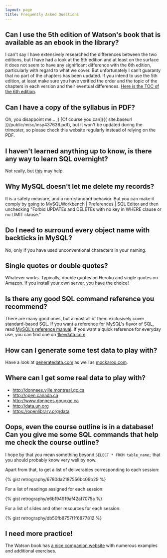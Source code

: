 ```yaml
---
layout: page
title: Frequently Asked Questions
---
```


## Can I use the 5th edition of Watson's book that is available as an ebook in the library?

I can't say I have extensively researched the differences between the two editions, but I have had a look at the 5th edition and at least on the surface it does not seem to have any significant difference with the 6th edition, particularly with regard to what we cover. But unfortunately I can’t guaranty that no part of the chapters has been updated. If you intend to use the 5th edition, at least make sure you have verified the order and the topic of the chapters in each version and their eventual differences. [Here is the TOC of the 6th edition](http://richardtwatson.com/dm6e/Reader/contents.html).

## Can I have a copy of the syllabus in PDF?

Oh, you disappoint me... ;) [Of course you can]({{ site.baseurl }}/public/misc/insy437638.pdf), but it won't be updated during the trimester, so please check this website regularly instead of relying on the PDF.    

## I haven't learned anything up to know, is there any way to learn SQL overnight?

Not really, but [this](https://github.com/tthibo/SQL-Tutorial) may help.

## Why MySQL doesn't let me delete my records?

It is a safety measure, and a non-standard behavior. But you can make it comply by going to MySQLWorkbench | Preferences | SQL Editor and then unchecking "Forbid UPDATEs and DELETEs with no key in WHERE clause or no LIMIT clause."

## Do I need to surround every object name with backticks in MySQL?

No, only if you have used unconventional characters in your naming.

## Single quotes or double quotes?

Whatever works. Typically, double quotes on Heroku and single quotes on Amazon. If you install your own server, you have the choice!

## Is there any good SQL command reference you recommend?

There are many good ones, but almost all of them exclusively cover standard-based SQL. If you want a reference for MySQL's flavor of SQL, read [MySQL's reference manual](https://dev.mysql.com/doc/refman/5.1/en/sql-syntax.html). If you want a quick reference for everyday use, you can find one on [1keydata.com](http://www.1keydata.com/sql/sql.html).

## How can I generate some test data to play with?

Have a look at [generatedata.com](http://www.generatedata.com) as well as [mockaroo.com](http://www.mockaroo.com).

## Where can I get some real data to play with?

- http://donnees.ville.montreal.qc.ca
- http://open.canada.ca
- http://www.donnees.gouv.qc.ca
- http://data.un.org
- https://openlibrary.org/data

## Oops, even the course outline is in a database! Can you give me some SQL commands that help me check the course outline?

I hope by that you mean something beyond `SELECT * FROM table_name;` that you should probably know very well by now.

Apart from that, to get a list of deliverables corresponding to each session:

{% gist retrography/6780da2187556bc09b29 %}

For a list of readings assigned for each session:

{% gist retrography/e6b194919af42af7075a %}

For a list of slides and other resources for each session:

{% gist retrography/db50fb8757f1f6877812 %}

## I need more practice!

The Watson book has [a nice companion website](http://richardtwatson.com/dm6e/) with numerous examples and additional exercises.
